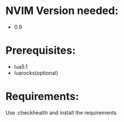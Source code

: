 # NVIM Version needed:

- 0.9

# Prerequisites:

- lua5.1
- luarocks(optional)

# Requirements:

Use :checkhealth and install the requirements

